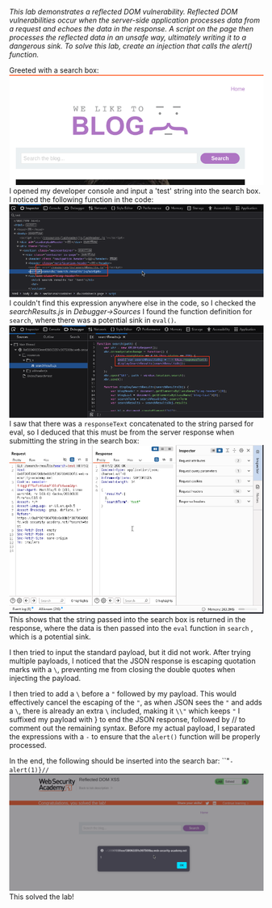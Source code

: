 *This lab demonstrates a reflected DOM vulnerability. Reflected DOM vulnerabilities occur when the server-side application processes data from a request and echoes the data in the response. A script on the page then processes the reflected data in an unsafe way, ultimately writing it to a dangerous sink.
To solve this lab, create an injection that calls the alert() function.*

Greeted with a search box:
![Screenshot 2024-05-14 at 3.14.18 PM](images/Screenshot%202024-05-14%20at%203.14.18%20PM.png)
I opened my developer console and input a 'test' string into the search box. I noticed the following function in the code:
![Screenshot 2024-05-14 at 4.29.36 PM](images/Screenshot%202024-05-14%20at%204.29.36%20PM.png)
I couldn't find this expression anywhere else in the code, so I checked the *searchResults.js* in *Debugger->Sources*
I found the function definition for `search`, where there was a potential sink in `eval()`.
![Screenshot 2024-05-14 at 4.32.33 PM](images/Screenshot%202024-05-14%20at%204.32.33%20PM.png)
I saw that there was a `responseText` concatenated to the string parsed for eval, so I deduced that this must be from the server response when submitting the string in the search box:
![Screenshot 2024-05-14 at 4.35.58 PM](images/Screenshot%202024-05-14%20at%204.35.58%20PM.png)
This shows that the string passed into the search box is returned in the response, where the data is then passed into the `eval` function in `search` , which is a potential sink. 

I then tried to input the standard payload, but it did not work. After trying multiple payloads, I noticed that the JSON response is escaping quotation marks with a `\`, preventing me from closing the double quotes when injecting the payload.

I then tried to add a `\` before a `"` followed by my payload. This would effectively cancel the escaping of the `"`, as when JSON sees the `"` and adds a `\`, there is already an extra `\` included, making it `\\"` which keeps `"`
I suffixed my payload with } to end the JSON response, followed by // to comment out the remaining syntax. 
Before my actual payload, I separated the expressions with a `-` to ensure that the `alert()` function will be properly processed.

In the end, the following should be inserted into the search bar:
``\"`-alert(1)}//`
![Screenshot 2024-05-14 at 4.45.48 PM](images/Screenshot%202024-05-14%20at%204.45.48%20PM.png)
This solved the lab!
